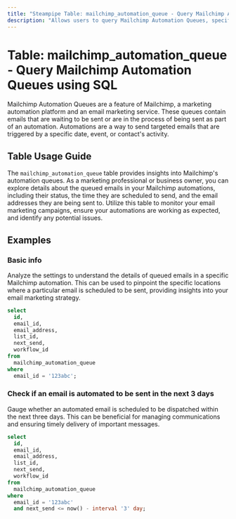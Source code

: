 ```yaml
---
title: "Steampipe Table: mailchimp_automation_queue - Query Mailchimp Automation Queues using SQL"
description: "Allows users to query Mailchimp Automation Queues, specifically the emails that are waiting to be sent or are in the process of being sent as part of an automation."
---
```


# Table: mailchimp_automation_queue - Query Mailchimp Automation Queues using SQL

Mailchimp Automation Queues are a feature of Mailchimp, a marketing automation platform and an email marketing service. These queues contain emails that are waiting to be sent or are in the process of being sent as part of an automation. Automations are a way to send targeted emails that are triggered by a specific date, event, or contact's activity.

## Table Usage Guide

The `mailchimp_automation_queue` table provides insights into Mailchimp's automation queues. As a marketing professional or business owner, you can explore details about the queued emails in your Mailchimp automations, including their status, the time they are scheduled to send, and the email addresses they are being sent to. Utilize this table to monitor your email marketing campaigns, ensure your automations are working as expected, and identify any potential issues.

## Examples

### Basic info
Analyze the settings to understand the details of queued emails in a specific Mailchimp automation. This can be used to pinpoint the specific locations where a particular email is scheduled to be sent, providing insights into your email marketing strategy.

```sql
select
  id,
  email_id,
  email_address,
  list_id,
  next_send,
  workflow_id
from
  mailchimp_automation_queue
where
  email_id = '123abc';
```

### Check if an email is automated to be sent in the next 3 days
Gauge whether an automated email is scheduled to be dispatched within the next three days. This can be beneficial for managing communications and ensuring timely delivery of important messages.

```sql
select
  id,
  email_id,
  email_address,
  list_id,
  next_send,
  workflow_id
from
  mailchimp_automation_queue
where
  email_id = '123abc'
  and next_send <= now() - interval '3' day;
```